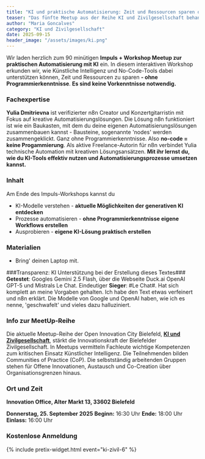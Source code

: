 ```yaml
---
title: "KI und praktische Automatisierung: Zeit und Ressourcen sparen ohne Programmierkenntnisse (No-Code)."
teaser: "Das fünfte Meetup aus der Reihe KI und Zivilgesellschaft behandelt das Thema Automation ohne Programmierkenntnisse."
author: "Maria Goncalves"
category: "KI und Zivilgesellschaft"
date: 2025-09-15
header_image: "/assets/images/ki.png"
---
```


Wir laden herzlich zum 90 minütigen **Impuls + Workshop Meetup zur praktischen Automatisierung mit KI** ein. 
In diesem interaktiven Workshop erkunden wir, wie Künstliche Intelligenz und No-Code-Tools dabei unterstützen können, Zeit und Ressourcen zu sparen
**- ohne Programmierkenntnisse**. 
**Es sind keine Vorkenntnisse notwendig.** 

### Fachexpertise
**Yulia Dmitrievna** ist verifizierter n8n Creator und Konzertgitarristin mit Fokus auf kreative Automatisierungslösungen. 
Die Lösung n8n funktioniert ist wie ein Baukasten, mit dem du deine eigenen Automatisierungslösungen zusammenbauen kannst - Bausteine, sogenannte 'nodes' werden zusammengeklickt. Ganz ohne Programmierkenntnisse. Also **no-code = keine Progammierung**. 
Als aktive Freelance-Autorin für n8n verbindet Yulia technische Automation mit kreativen Lösungsansätzen. 
**Mit ihr lernst du, wie du KI-Tools effektiv nutzen und Automatisierungsprozesse umsetzen kannst.**

### Inhalt 
Am Ende des Impuls-Workshops kannst du
- KI-Modelle verstehen - **aktuelle Möglichkeiten der generativen KI entdecken**
- Prozesse automatisieren - **ohne Programmierkenntnisse eigene Workflows erstellen**
- Ausprobieren - **eigene KI-Lösung praktisch erstellen**

### Materialien
- Bring' deinen Laptop mit.

###Transparenz: KI Unterstützung bei der Erstellung dieses Textes###
**Getestet**: Googles Gemini 2.5 Flash, über die Webseite Duck.ai OpenAI GPT-5 und Mistrals Le Chat. 
Eindeutiger **Sieger**: #Le Chat#. Hat sich komplett an meine Vorgaben gehalten. Ich habe den Text etwas verfeinert und n8n erklärt. 
Die Modelle von Google und OpenAI haben, wie ich es nenne, 'geschwafelt'  und vieles dazu halluziniert. 


### Info zur MeetUp-Reihe
Die aktuelle Meetup-Reihe der Open Innovation City Bielefeld, [**KI und Zivilgesellschaft**](https://oic-bielefeld.de/ki/), stärkt die Innovationskraft der Bielefelder Zivilgesellschaft. In Meetups vermitteln Fachleute wichtige Kompetenzen zum kritischen Einsatz Künstlicher Intelligenz. Die Teilnehmenden bilden Communities of Practice (CoP). Die selbstständig arbeitenden Gruppen stehen für Offene Innovationen, Austausch und Co-Creation über Organisationsgrenzen hinaus.

### Ort und Zeit
**Innovation Office, Alter Markt 13, 33602 Bielefeld**

**Donnerstag, 25. September 2025**
**Beginn:** 16:30 Uhr
**Ende:** 18:00 Uhr
**Einlass:** 16:00 Uhr

### Kostenlose Anmeldung
{% include pretix-widget.html event="ki-zivil-6" %}
